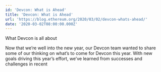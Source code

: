 ```yaml
---
id: 'Devcon: What is Ahead'
title: 'Devcon: What is Ahead'
url: 'https://blog.ethereum.org/2020/03/02/devcon-whats-ahead/'
date: '2020-03-02T08:00:00.000Z'
---
```

What Devcon is all about

Now that we’re well into the new year, our Devcon team wanted to share some of our thinking on what’s to come for Devcon this year. With new goals driving this year’s effort, we’ve learned from successes and challenges in recent